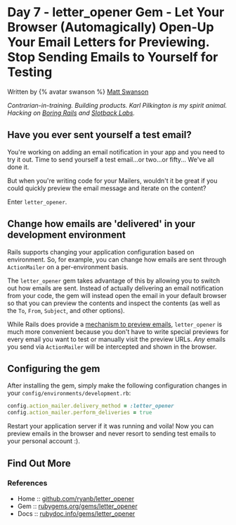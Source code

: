 # Day 7 - letter_opener Gem - Let Your Browser (Automagically) Open-Up Your Email Letters for Previewing. Stop Sending Emails to Yourself for Testing


Written by {% avatar swanson %} [Matt Swanson](https://github.com/swanson)

_Contrarian-in-training. Building products. Karl Pilkington is my spirit animal. Hacking on [Boring Rails](https://boringrails.com/) and [Slotback Labs](https://slotbacklabs.com/)._



## Have you ever sent yourself a test email?

You're working on adding an email notification in your app and you need to try it out. Time to send yourself a test email...or two...or fifty... We've all done it.

But when you're writing code for your Mailers, wouldn't it be great if you could quickly preview the email message and iterate on the content?

Enter `letter_opener`.

## Change how emails are 'delivered' in your development environment

Rails supports changing your application configuration based on environment. So, for example, you can change how emails are sent through `ActionMailer` on a per-environment basis.

The `letter_opener` gem takes advantage of this by allowing you to switch out how emails are sent. Instead of actually delivering an email notification from your code, the gem will instead open the email in your default browser so that you can preview the contents and inspect the contents (as well as the `To`, `From`, `Subject`, and other options).

While Rails does provide a [mechanism to preview emails](https://guides.rubyonrails.org/action_mailer_basics.html#previewing-emails), `letter_opener` is much more convenient because you don't have to write special previews for every email you want to test or manually visit the preview URLs. _Any_ emails you send via `ActionMailer` will be intercepted and shown in the browser.

## Configuring the gem

After installing the gem, simply make the following configuration changes in your `config/environments/development.rb`:

```ruby
config.action_mailer.delivery_method = :letter_opener
config.action_mailer.perform_deliveries = true
```

Restart your application server if it was running and voila! Now you can preview emails in the browser and never resort to sending test emails to your personal account :).

## Find Out More

### References

- Home :: [github.com/ryanb/letter_opener](https://github.com/ryanb/letter_opener)
- Gem :: [rubygems.org/gems/letter_opener](https://rubygems.org/gems/letter_opener)
- Docs :: [rubydoc.info/gems/letter_opener](https://www.rubydoc.info/gems/letter_opener/)
